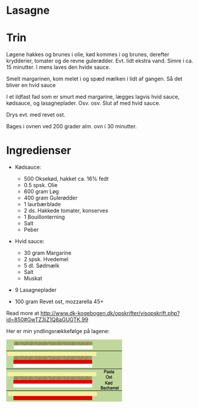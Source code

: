 <link id="linkstyle" rel="stylesheet" href="foghorn.css">
<meta http-equiv="Content-Type" content="text/html;charset=UTF-8">


Lasagne
=======

# Trin

Løgene hakkes og brunes i olie, kød kommes i og brunes, derefter krydderier,
tomater og de revne gulerødder. Evt. lidt ekstra vand. Simre i ca. 15 minutter.
I mens laves den hvide sauce.

Smelt margarinen, kom melet i og spæd mælken i lidt af gangen. Så det bliver en
hvid sauce

I et ildfast fad som er smurt med margarine, lægges lagvis hvid sauce, kødsauce,
og lasagneplader. Osv. osv. Slut af med hvid sauce.

Drys evt. med revet ost.

Bages i ovnen ved 200 grader alm. ovn i 30 minutter.


# Ingredienser
* Kødsauce:
    * 500	Oksekød, hakket ca. 16% fedt
    * 0.5 	spsk.	Olie
    * 600	gram	Løg
    * 400	gram	Gulerødder
    * 1		laurbærblade
    * 2	ds.	Hakkede tomater, konserves
    * 1		Bouillonterning
    * Salt
    * Peber

* Hvid sauce:
    * 30	gram	Margarine
    * 2	spsk.	Hvedemel
    * 5	dl.	Sødmælk
    * Salt
    * Muskat
* 9 Lasagneplader
* 100	gram Revet ost, mozzarella 45+

Read more at http://www.dk-kogebogen.dk/opskrifter/visopskrift.php?id=850#GwTZ3iZ1Q8aGUGTK.99

Her er min yndlingsrækkefølge på lagene:

![Lag](billeder/lasagne.png)
